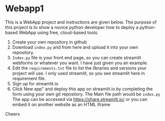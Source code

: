 # Webapp1
This is a WebApp project and instructions are given below. The purpose of this project is to show a novice python developer how to deploy a python-based WebApp using free, cloud-based tools.
1. Create your own repository in github
2. Download `index.py` and from here and upload it into your own repository. 
3. `Index.py` file is your front end page, so you can create streamlit webforms or whatever you want. I have just given you an example.
4. Edit the `requirements.txt` file to list the libraries and versions your project will use. I only used streamlit, so you see streamlit here in requirement file.
5. Sign up for streamlit.io 
6. Click New app" and deploy this app on streamlit.io by completing the form using your own git repository. The Main file path would be `index.py` The app can be accessed via https://share.streamlit.io/ or you can embed it on another website as an HTML iframe

Cheers

